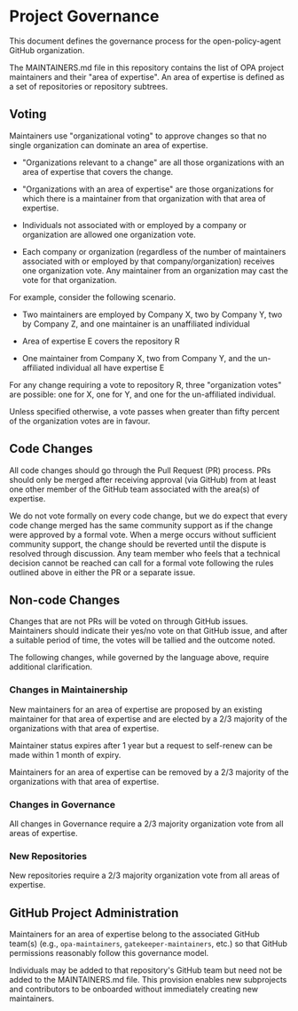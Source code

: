 # Project Governance

This document defines the governance process for the open-policy-agent GitHub organization.

The MAINTAINERS.md file in this repository contains the list of OPA project maintainers and their "area of expertise". An area of expertise is defined as a set of repositories or repository subtrees.

## Voting

Maintainers use "organizational voting" to approve changes so that no single organization can dominate an area of expertise.

* "Organizations relevant to a change" are all those organizations with an area of expertise that covers the change.

* "Organizations with an area of expertise" are those organizations for which there is a maintainer from that organization with that area of expertise.

* Individuals not associated with or employed by a company or organization are allowed one organization vote.

* Each company or organization (regardless of the number of maintainers associated with or employed by that company/organization) receives one organization vote.  Any maintainer from an organization may cast the vote for that organization.

For example, consider the following scenario.

* Two maintainers are employed by Company X, two by Company Y, two by Company Z, and one maintainer is an unaffiliated individual

* Area of expertise E covers the repository R

* One maintainer from Company X, two from Company Y, and the un-affiliated individual all have expertise E

For any change requiring a vote to repository R, three "organization votes" are possible: one for X, one for Y, and one for the un-affiliated individual.

Unless specified otherwise, a vote passes when greater than fifty percent of the organization votes are in favour.

## Code Changes

All code changes should go through the Pull Request (PR) process. PRs should only be merged after receiving approval (via GitHub) from at least one other member of the GitHub team associated with the area(s) of expertise.

We do not vote formally on every code change, but we do expect that every code change merged has the same community support as if the change were approved by a formal vote. When a merge occurs without sufficient community support, the change should be reverted until the dispute is resolved through discussion. Any team member who feels that a technical decision cannot be reached can call for a formal vote following the rules outlined above in either the PR or a separate issue.

## Non-code Changes

Changes that are not PRs will be voted on through GitHub issues.  Maintainers should indicate their yes/no vote on that GitHub issue, and after a suitable period of time, the votes will be tallied and the outcome noted.

The following changes, while governed by the language above, require additional clarification.

### Changes in Maintainership

New maintainers for an area of expertise are proposed by an existing maintainer for that area of expertise and are elected by a 2/3 majority of the organizations with that area of expertise.

Maintainer status expires after 1 year but a request to self-renew can be made within 1 month of expiry.

Maintainers for an area of expertise can be removed by a 2/3 majority of the organizations with that area of expertise.

### Changes in Governance

All changes in Governance require a 2/3 majority organization vote from all areas of expertise.

### New Repositories

New repositories require a 2/3 majority organization vote from all areas of expertise.

## GitHub Project Administration

Maintainers for an area of expertise belong to the associated GitHub team(s) (e.g., `opa-maintainers`, `gatekeeper-maintainers`, etc.) so that GitHub permissions reasonably follow this governance model.

Individuals may be added to that repository's GitHub team but need not be added to the MAINTAINERS.md file. This provision enables new subprojects and contributors to be onboarded without immediately creating new maintainers.